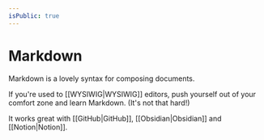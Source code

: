 ```yaml
---
isPublic: true
---
```


# Markdown

Markdown is a lovely syntax for composing documents.

If you're used to [[WYSIWIG|WYSIWIG]] editors, push yourself out of your comfort zone and learn Markdown. (It's not that hard!)

It works great with [[GitHub|GitHub]], [[Obsidian|Obsidian]] and [[Notion|Notion]].